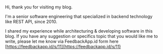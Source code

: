 Hi, thank you for visiting my blog.

I'm a senior software engineering that specialized in backend technology like REST API, since 2010.

I shared my experience while architecturing & developing software in this blog.
If you have any suggestion or specifics topic that you would like me to write, 
please let me know via FeedbackApp.id form here [https://feedbackapp.id/s/11](https://feedbackapp.id/s/11)